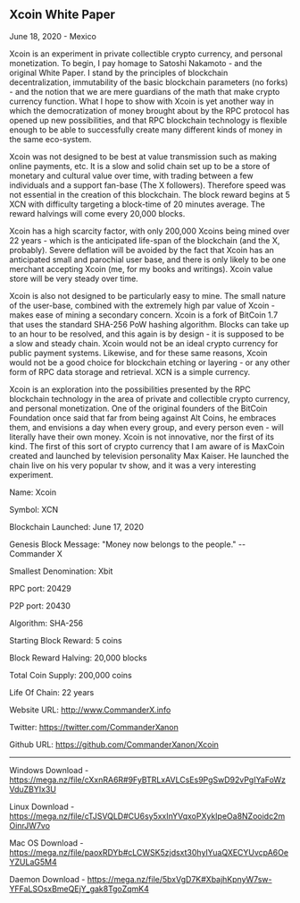 Xcoin White Paper
-----------------

June 18, 2020 - Mexico

Xcoin is an experiment in private collectible crypto currency, and personal monetization. To begin, I pay homage to Satoshi Nakamoto - and the original White Paper. I stand by the principles of blockchain decentralization, immutability of the basic blockchain parameters (no forks) - and the notion that we are mere guardians of the math that make crypto currency function. What I hope to show with Xcoin is yet another way in which the democratization of money brought about by the RPC protocol has opened up new possibilities, and that RPC blockchain technology is flexible enough to be able to successfully create many different kinds of money in the same eco-system.

Xcoin was not designed to be best at value transmission such as making online payments, etc. It is a slow and solid chain set up to be a store of monetary and cultural value over time, with trading between a few individuals and a support fan-base (The X followers). Therefore speed was not essential in the creation of this blockchain. The block reward begins at 5 XCN with difficulty targeting a block-time of 20 minutes average. The reward halvings will come every 20,000 blocks.

Xcoin has a high scarcity factor, with only 200,000 Xcoins being mined over 22 years - which is the anticipated life-span of the blockchain (and the X, probably). Severe deflation will be avoided by the fact that Xcoin has an anticipated small and parochial user base, and there is only likely to be one merchant accepting Xcoin (me, for my books and writings). Xcoin value store will be very steady over time.

Xcoin is also not designed to be particularly easy to mine. The small nature of the user-base, combined with the extremely high par value of Xcoin - makes ease of mining a secondary concern. Xcoin is a fork of BitCoin 1.7 that uses the standard SHA-256 PoW hashing algorithm. Blocks can take up to an hour to be resolved, and this again is by design - it is supposed to be a slow and steady chain. Xcoin would not be an ideal crypto currency for public payment systems. Likewise, and for these same reasons, Xcoin would not be a good choice for blockchain etching or layering - or any other form of RPC data storage and retrieval. XCN is a simple currency.

Xcoin is an exploration into the possibilities presented by the RPC blockchain technology in the area of private and collectible crypto currency, and personal monetization. One of the original founders of the BitCoin Foundation once said that far from being against Alt Coins, he embraces them, and envisions a day when every group, and every person even - will literally have their own money. Xcoin is not innovative, nor the first of its kind. The first of this sort of crypto currency that I am aware of is MaxCoin created and launched by television personality Max Kaiser. He launched the chain live on his very popular tv show, and it was a very interesting experiment.

Name: Xcoin

Symbol: XCN

Blockchain Launched: June 17, 2020

Genesis Block Message: "Money now belongs to the people."  -- Commander X

Smallest Denomination: Xbit

RPC port:  20429

P2P port:  20430

Algorithm: SHA-256

Starting Block Reward: 5 coins

Block Reward Halving: 20,000 blocks

Total Coin Supply: 200,000 coins

Life Of Chain: 22 years

Website URL: http://www.CommanderX.info

Twitter: https://twitter.com/CommanderXanon

Github URL:	https://github.com/CommanderXanon/Xcoin

---------------------------------------------------------------

Windows Download - https://mega.nz/file/cXxnRA6R#9FyBTRLxAVLCsEs9PgSwD92vPgIYaFoWzVduZBYIx3U

Linux Download - https://mega.nz/file/cTJSVQLD#CU6sy5xxInYVqxoPXykIpeOa8NZooidc2mOinrJW7vo 

Mac OS Download - https://mega.nz/file/paoxRDYb#cLCWSK5zjdsxt30hyIYuaQXECYUvcpA6OeYZULaG5M4 

Daemon Download - https://mega.nz/file/5bxVgD7K#XbajhKpnyW7sw-YFFaLSOsxBmeQEjY_gak8TgoZqmK4 





